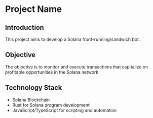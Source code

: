 # Project Name

## Introduction
This project aims to develop a Solana front-running/sandwich bot.

## Objective
The objective is to monitor and execute transactions that capitalize on profitable opportunities in the Solana network.

## Technology Stack
- Solana Blockchain
- Rust for Solana program development
- JavaScript/TypeScript for scripting and automation

<!---
stash-flow/stash-flow is a ✨ special ✨ repository because its `README.md` (this file) appears on your GitHub profile.
You can click the Preview link to take a look at your changes.
--->
